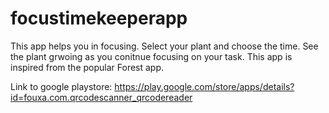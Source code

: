# focustimekeeperapp

This app helps you in focusing. Select your plant and choose the time. See the plant grwoing as you conitnue focusing on your task.
This app is inspired from the popular Forest app. 

Link to google playstore:
https://play.google.com/store/apps/details?id=fouxa.com.qrcodescanner_qrcodereader
